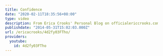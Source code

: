 ```yaml
---
title: Confidence
date: "2020-02-11T18:35:56+08:00"
type: video
description: From Erica Crooks' Personal Blog on officialericcrooks.com
publishdate: "2014-05-31T15:02:03.000Z"
url: /ericacrooks/4d2fy03FTho/
providers:
  youtube:
    id: 4d2fy03FTho
---
```

